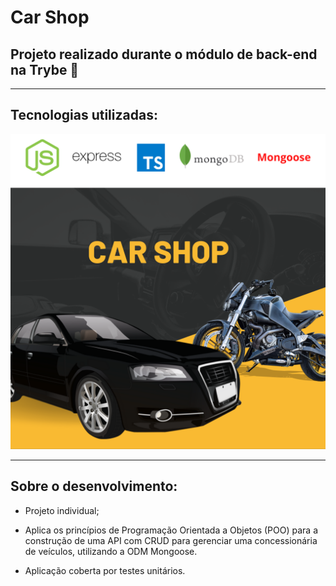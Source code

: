 # Car Shop

## Projeto realizado durante o módulo de back-end na Trybe 💚
---

## Tecnologias utilizadas:

![img](images/car-shop.png)

---
## Sobre o desenvolvimento:

* Projeto individual;

* Aplica os princípios de Programação Orientada a Objetos (POO) para a construção de uma API com CRUD para gerenciar uma concessionária de veículos, utilizando a ODM Mongoose.

* Aplicação coberta por testes unitários.
